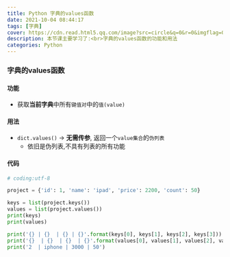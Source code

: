 ```yaml
---
title: Python 字典的values函数
date: 2021-10-04 08:44:17
tags: [字典]
cover: https://cdn.read.html5.qq.com/image?src=circle&q=0&r=0&imgflag=0&cdn_cache=1800&w=0&h=0&imageUrl=https://learnonly-7.oss-cn-qingdao.aliyuncs.com/2021-10-3/5.png
description: 本节课主要学习了:<br>字典的values函数的功能和用法
categories: Python
---
```


### 字典的values函数

#### 功能

- 获取**当前字典**中所有`键值对`中的`值(value)`

#### 用法

- `dict.values()`  -> **无需传参**, 返回一个`value集合`的`伪列表`
  - 依旧是伪列表,不具有列表的所有功能

#### 代码

```python
# coding:utf-8

project = {'id': 1, 'name': 'ipad', 'price': 2200, 'count': 50}

keys = list(project.keys())
values = list(project.values())
print(keys)
print(values)

print('{} | {}  | {} | {}'.format(keys[0], keys[1], keys[2], keys[3]))
print('{}  | {}  | {}  | {}'.format(values[0], values[1], values[2], values[3]))
print('2  | iphone | 3000 | 50')

```
